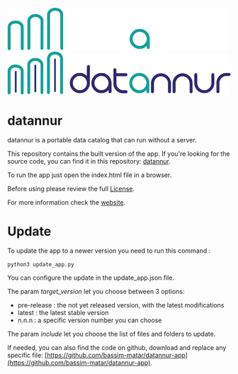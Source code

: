 ![datannur logo](./assets/main_banner_dark.png#gh-dark-mode-only)
![datannur logo](./assets/main_banner.png#gh-light-mode-only)

# datannur

datannur is a portable data catalog that can run without a server.

This repository contains the built version of the app.
If you're looking for the source code, you can find it in this repository: [datannur](https://github.com/bassim-matar/datannur).

To run the app just open the index.html file in a browser.

Before using please review the full [License](LICENSE.md).

For more information check the [website](https://datannur.com).

# Update

To update the app to a newer version you need to run this command :

```
python3 update_app.py
```

You can configure the update in the update_app.json file.

The param *target_version* let you choose between 3 options:
- pre-release : the not yet released version, with the latest modifications
- latest : the latest stable version
- n.n.n : a specific version number you can choose

The param *include* let you choose the list of files and folders to update.

If needed, you can also find the code on github, download and replace any specific file: [https://github.com/bassim-matar/datannur-app](https://github.com/bassim-matar/datannur-app).